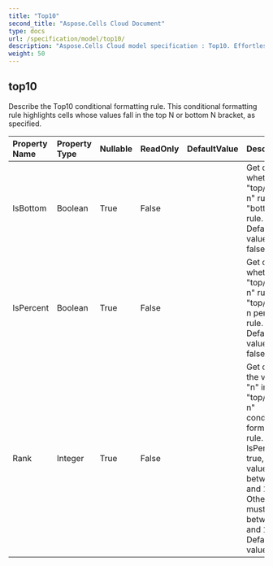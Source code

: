 ```yaml
---
title: "Top10"
second_title: "Aspose.Cells Cloud Document"
type: docs
url: /specification/model/top10/
description: "Aspose.Cells Cloud model specification : Top10. Effortlessly handle Excel and other spreadsheet documents with features like opening, generating, editing, splitting, merging, comparing, and converting."
weight: 50
---
```


## **top10**

Describe the Top10 conditional formatting rule. This conditional formatting    rule highlights cells whose values fall in the top N or bottom N bracket,    as specified. 

| Property Name | Property Type | Nullable |  ReadOnly | DefaultValue | Description | 
| :- | :- | :- |:- |  :- | :- |
| IsBottom | Boolean | True |  False |  | Get or set whether a "top/bottom n" rule is a "bottom n" rule.            Default value is false.  |  
| IsPercent | Boolean | True |  False |  | Get or set whether a "top/bottom n" rule is a "top/bottom n percent" rule.            Default value is false.  |  
| Rank | Integer | True |  False |  | Get or set the value of "n" in a "top/bottom n" conditional formatting rule.            If IsPercent is true, the value must between 0 and 100.            Otherwise it must between 0 and 1000.            Default value is 10.  |  


